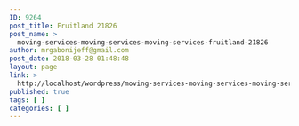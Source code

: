 ```yaml
---
ID: 9264
post_title: Fruitland 21826
post_name: >
  moving-services-moving-services-moving-services-fruitland-21826
author: mrgabonijeff@gmail.com
post_date: 2018-03-28 01:48:48
layout: page
link: >
  http://localhost/wordpress/moving-services-moving-services-moving-services-fruitland-21826/
published: true
tags: [ ]
categories: [ ]
---
```

